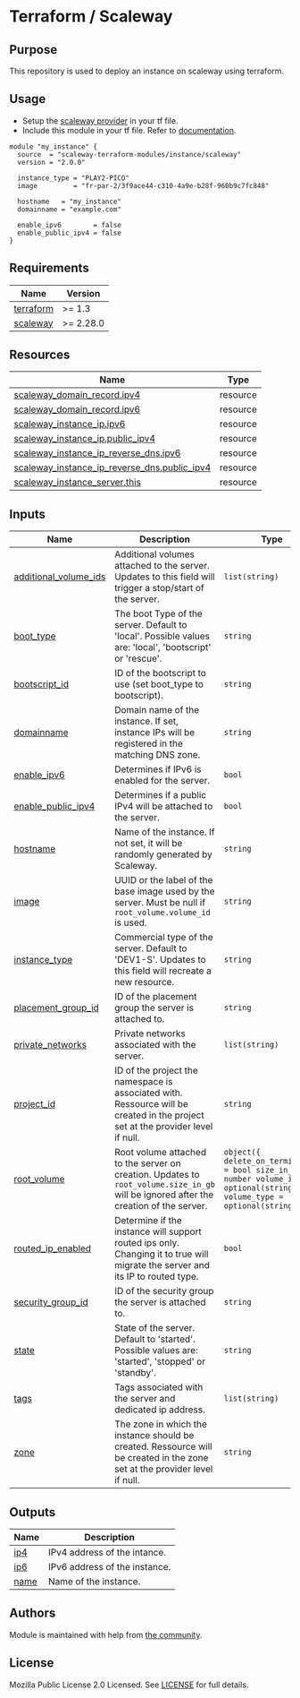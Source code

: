 # Terraform / Scaleway

## Purpose

This repository is used to deploy an instance on scaleway using terraform.

## Usage

- Setup the [scaleway provider](https://www.terraform.io/docs/providers/scaleway/index.html) in your tf file.
- Include this module in your tf file. Refer to [documentation](https://www.terraform.io/docs/modules/sources.html#generic-git-repository).

```hcl
module "my_instance" {
  source  = "scaleway-terraform-modules/instance/scaleway"
  version = "2.0.0"

  instance_type = "PLAY2-PICO"
  image         = "fr-par-2/3f9ace44-c310-4a9e-b28f-960b9c7fc848"

  hostname   = "my_instance"
  domainname = "example.com"

  enable_ipv6        = false
  enable_public_ipv4 = false
}
```

<!-- BEGIN_TF_DOCS -->
## Requirements

| Name | Version |
|------|---------|
| <a name="requirement_terraform"></a> [terraform](#requirement_terraform) | >= 1.3 |
| <a name="requirement_scaleway"></a> [scaleway](#requirement_scaleway) | >= 2.28.0 |

## Resources

| Name | Type |
|------|------|
| [scaleway_domain_record.ipv4](https://registry.terraform.io/providers/scaleway/scaleway/latest/docs/resources/domain_record) | resource |
| [scaleway_domain_record.ipv6](https://registry.terraform.io/providers/scaleway/scaleway/latest/docs/resources/domain_record) | resource |
| [scaleway_instance_ip.ipv6](https://registry.terraform.io/providers/scaleway/scaleway/latest/docs/resources/instance_ip) | resource |
| [scaleway_instance_ip.public_ipv4](https://registry.terraform.io/providers/scaleway/scaleway/latest/docs/resources/instance_ip) | resource |
| [scaleway_instance_ip_reverse_dns.ipv6](https://registry.terraform.io/providers/scaleway/scaleway/latest/docs/resources/instance_ip_reverse_dns) | resource |
| [scaleway_instance_ip_reverse_dns.public_ipv4](https://registry.terraform.io/providers/scaleway/scaleway/latest/docs/resources/instance_ip_reverse_dns) | resource |
| [scaleway_instance_server.this](https://registry.terraform.io/providers/scaleway/scaleway/latest/docs/resources/instance_server) | resource |

## Inputs

| Name | Description | Type | Default | Required |
|------|-------------|------|---------|:--------:|
| <a name="input_additional_volume_ids"></a> [additional_volume_ids](#input_additional_volume_ids) | Additional volumes attached to the server. Updates to this field will trigger a stop/start of the server. | `list(string)` | `[]` | no |
| <a name="input_boot_type"></a> [boot_type](#input_boot_type) | The boot Type of the server. Default to 'local'. Possible values are: 'local', 'bootscript' or 'rescue'. | `string` | `"local"` | no |
| <a name="input_bootscript_id"></a> [bootscript_id](#input_bootscript_id) | ID of the bootscript to use (set boot_type to bootscript). | `string` | `null` | no |
| <a name="input_domainname"></a> [domainname](#input_domainname) | Domain name of the instance. If set, instance IPs will be registered in the matching DNS zone. | `string` | `null` | no |
| <a name="input_enable_ipv6"></a> [enable_ipv6](#input_enable_ipv6) | Determines if IPv6 is enabled for the server. | `bool` | `false` | no |
| <a name="input_enable_public_ipv4"></a> [enable_public_ipv4](#input_enable_public_ipv4) | Determines if a public IPv4 will be attached to the server. | `bool` | `false` | no |
| <a name="input_hostname"></a> [hostname](#input_hostname) | Name of the instance. If not set, it will be randomly generated by Scaleway. | `string` | `null` | no |
| <a name="input_image"></a> [image](#input_image) | UUID or the label of the base image used by the server. Must be null if `root_volume.volume_id` is used. | `string` | `null` | no |
| <a name="input_instance_type"></a> [instance_type](#input_instance_type) | Commercial type of the server. Default to 'DEV1-S'. Updates to this field will recreate a new resource. | `string` | `"DEV1-S"` | no |
| <a name="input_placement_group_id"></a> [placement_group_id](#input_placement_group_id) | ID of the placement group the server is attached to. | `string` | `null` | no |
| <a name="input_private_networks"></a> [private_networks](#input_private_networks) | Private networks associated with the server. | `list(string)` | `[]` | no |
| <a name="input_project_id"></a> [project_id](#input_project_id) | ID of the project the namespace is associated with. Ressource will be created in the project set at the provider level if null. | `string` | `null` | no |
| <a name="input_root_volume"></a> [root_volume](#input_root_volume) | Root volume attached to the server on creation. Updates to `root_volume.size_in_gb` will be ignored after the creation of the server. | ```object({ delete_on_termination = bool size_in_gb = number volume_id = optional(string) volume_type = optional(string) })``` | `null` | no |
| <a name="input_routed_ip_enabled"></a> [routed_ip_enabled](#input_routed_ip_enabled) | Determine if the instance will support routed ips only. Changing it to true will migrate the server and its IP to routed type. | `bool` | `true` | no |
| <a name="input_security_group_id"></a> [security_group_id](#input_security_group_id) | ID of the security group the server is attached to. | `string` | `null` | no |
| <a name="input_state"></a> [state](#input_state) | State of the server. Default to 'started'. Possible values are: 'started', 'stopped' or 'standby'. | `string` | `"started"` | no |
| <a name="input_tags"></a> [tags](#input_tags) | Tags associated with the server and dedicated ip address. | `list(string)` | `[]` | no |
| <a name="input_zone"></a> [zone](#input_zone) | The zone in which the instance should be created. Ressource will be created in the zone set at the provider level if null. | `string` | `null` | no |

## Outputs

| Name | Description |
|------|-------------|
| <a name="output_ip4"></a> [ip4](#output_ip4) | IPv4 address of the intance. |
| <a name="output_ip6"></a> [ip6](#output_ip6) | IPv6 address of the instance. |
| <a name="output_name"></a> [name](#output_name) | Name of the instance. |
<!-- END_TF_DOCS -->

## Authors

Module is maintained with help from [the community](https://github.com/scaleway-terraform-modules/terraform-scaleway-instance/graphs/contributors).

## License

Mozilla Public License 2.0 Licensed. See [LICENSE](https://github.com/scaleway-terraform-modules/terraform-scaleway-instance/tree/master/LICENSE) for full details.
